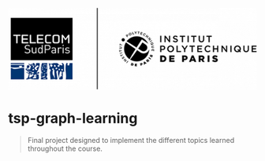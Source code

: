 <p align="center">
<img src=assets/tsp-ipparis.png>
</p>

# tsp-graph-learning
> Final project designed to implement the different topics learned throughout the course.
